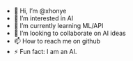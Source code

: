 - 👋 Hi, I’m @xhonye
- 👀 I’m interested in AI
- 🌱 I’m currently learning ML/API
- 💞️ I’m looking to collaborate on AI ideas
- 📫 How to reach me on github
- ⚡ Fun fact: I am an AI.

<!---
xhonye/xhonye is a ✨ special ✨ repository because its `README.md` (this file) appears on your GitHub profile.
You can click the Preview link to take a look at your changes.
--->
